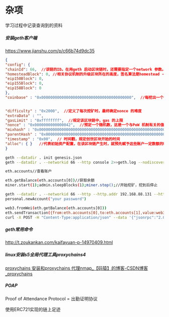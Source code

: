 # 杂项

学习过程中记录查询到的资料

##### 安装geth客户端

https://www.jianshu.com/p/c66b74d9dc35

```json
{
"config": {
"chainId": 66,  //该链的ID。在用geth 启动区块链时，还需要指定一个network 参数。只有当network、chainID、创世区块配置都相同时，才是同一条链。
"homesteadBlock": 0, //相关协议机制的升级区块所在的高度，签名算法是homestead ->eip155 -> eip158，所以从homesteadBlock 之前区块都通过homestead 相关算法机制来验证，homesteadBlock 到eip155Block 之间的用eip155 算法来验证，依次类推。
"eip150Block": 0,
"eip155Block": 0,
"eip158Block": 0
},
"coinbase" : "0x0000000000000000000000000000000000000000",  //每挖出一个区块，都会获得奖励。该值指定默认情况下把奖励给到哪个账户。实际上，我们每次挖矿开始之前，都会自己指定miner.setEtherbase(UserAddress)，一般都会把奖励给自己


"difficulty" : "0x2000",  //定义了每次挖矿时，最终确定nonce 的难度
"extraData" : "",
"gasLimit" : "0xffffffff",  //规定该区块链中，gas 的上限
"nonce" : "0x0000000000000042",  //预定一个随机数，这是一个与PoW 机制有关的值
"mixhash" : "0x0000000000000000000000000000000000000000000000000000000000000000",  //一个与PoW 机制有关的值
"parentHash" : "0x0000000000000000000000000000000000000000000000000000000000000000", //在区块链中，区块是相连的，parentHash 指定了本区块的上一个区块Hash。对于创世区块来说，parentHash 为0
"timestamp" : "0x00",  // 时间戳，规定创世区块开始的时间
"alloc": { }   //代表初始资产配置，在该区块链产生时，就预先赋予这些账户一定数额的WEI（不是ETH）
}
```

```bash
geth --datadir . init genesis.json
geth --datadir . --networkid 66 --http console 2>>geth.log --nodiscover --dev --dev.period 1 
```

```bash
eth.accounts//查看账户

eth.getBalance(eth.accounts[0])//获取余额
miner.start(1);admin.sleepBlocks(1);miner.stop();//开始挖矿，挖到后停止
```

```bash
geth --datadir . --networkid 66 --http --http.addr 192.168.88.131 --http.vhosts "*" --http.port 8545 --http.api 'db,net,eth,web3,personal' --http.corsdomain "*" console 2>>geth.log --nodiscover --dev --dev.period 1 
personal.newAccount("your password")

web3.fromWei(eth.getBalance(eth.accounts[0]))
eth.sendTransaction({from:eth.accounts[0],to:eth.accounts[1],value:web3.toWei(1,"ether")});
curl -X POST -H "Content-Type:application/json" --data '{"jsonrpc":"2.0","method":"eth_accounts","params":[],"id":74}' 192.168.88.131:8545
```

##### geth常用命令

http://t.zoukankan.com/kaifayuan-p-14970409.html

##### linux安装s5全局代理工具proxychains4

[proxychains 安装和proxychains 代理nmap_【码猿】的博客-CSDN博客_proxychains](https://blog.csdn.net/qq_53086690/article/details/121779832)

##### POAP

Proof of Attendance Protocol = 出勤证明协议

使用ERC721实现的链上足迹
